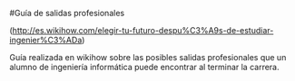 #Guía de salidas profesionales

(http://es.wikihow.com/elegir-tu-futuro-despu%C3%A9s-de-estudiar-ingenier%C3%ADa)

Guía realizada en wikihow sobre las posibles salidas profesionales que un alumno de ingeniería informática puede encontrar al 
terminar la carrera.
